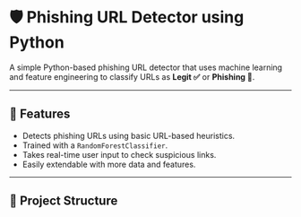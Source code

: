 # 🛡️ Phishing URL Detector using Python

A simple Python-based phishing URL detector that uses machine learning and feature engineering to classify URLs as **Legit ✅** or **Phishing 🚨**.

---

## 📌 Features

- Detects phishing URLs using basic URL-based heuristics.
- Trained with a `RandomForestClassifier`.
- Takes real-time user input to check suspicious links.
- Easily extendable with more data and features.

---

## 📂 Project Structure

